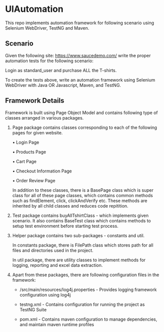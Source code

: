 # UIAutomation

This repo implements automation framework for following scenario using Selenium WebDriver, TestNG and Maven.

## Scenario

Given the following site: https://www.saucedemo.com/ write the proper automation tests for the following scenario: 

Login as standard_user and purchase ALL the T-shirts. 

To create the tests above, write an automation framework using Selenium WebDriver with Java OR Javascript, Maven, and TestNG.

## Framework Details

Framework is built using Page Object Model and contains following type of classes arranged in various packages.

1. Page package contains classes corresponding to each of the following pages for given website.

   • Login Page

   • Products Page
   
   • Cart Page
   
   • Checkout Information Page
   
   • Order Review Page
   
   In addition to these classes, there is a BasePage class which is super class for all of these page classes, which contains common methods such as findElement, click, clickAndVerify etc. These methods are inherited by all child classes and reduces code repitition.

2. Test package contains buyAllTshirtClass - which implements given scenario. It also contains BaseTest class which contains methods to setup test environment before starting test process.

3. Helper package contains two sub-packages - constants and util. 

   In constants package, there is FilePath class which stores path for all files and directories used in the project. 

   In util package, there are utility classes to implement methods for logging, reporting and excel data extraction.

4. Apart from these packages, there are following configuration files in the framework:

   - /src/main/resources/log4j.properties - Provides logging framework configuration using log4j

   - testng.xml - Contains configuration for running the project as TestNG Suite

   - pom.xml - Contains maven configuration to manage dependencies, and maintain maven runtime profiles    
